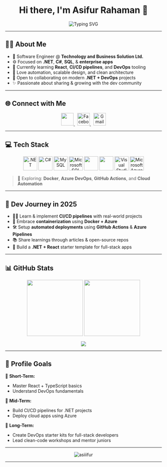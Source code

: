 <h1 align="center">Hi there, I'm Asifur Rahaman 👋</h1>

<p align="center">
  <img src="https://readme-typing-svg.demolab.com?font=Fira+Code&weight=500&size=22&pause=1000&center=true&width=500&lines=Full-Stack+.NET+Developer;React+%7C+TypeScript+Enthusiast;Learning+CI%2FCD+%26+DevOps+Tools;Building+Clean+%26+Scalable+Apps" alt="Typing SVG" />
</p>

---

## 🧑‍💼 About Me

- 💼 Software Engineer @ **Technology and Business Solution Ltd.**
- ⚙️ Focused on **.NET**, **C#**, **SQL**, & **enterprise apps**
- 🧠 Currently learning **React**, **CI/CD pipelines**, and **DevOps** tooling
- 🚀 Love automation, scalable design, and clean architecture
- 🤝 Open to collaborating on modern **.NET + DevOps** projects
- ✨ Passionate about sharing & growing with the dev community

---

## 🌐 Connect with Me

<p align="center">
  <a href="https://linkedin.com/in/asiiifur/" target="_blank">
    <img src="https://skillicons.dev/icons?i=linkedin" height="40" />
  </a>
  &nbsp;
  <a href="https://www.facebook.com/asiiifur/" target="_blank">
    <img src="https://img.icons8.com/ios-filled/50/1877F2/facebook-new.png" title="Facebook" width="40" />
  </a>
  &nbsp;
  <a href="mailto:asifur.dev@gmail.com" target="_blank">
    <img src="https://img.icons8.com/ios-filled/50/EA4335/gmail.png" title="Gmail" width="40" />
  </a>
</p>

---

## 💻 Tech Stack

<p align="center">

  <!-- Backend -->
  <img src="https://skillicons.dev/icons?i=dotnet" title=".NET" height="45" />
  <img src="https://img.icons8.com/color/48/000000/c-sharp-logo.png" title="C#" height="45" />
  <img src="https://skillicons.dev/icons?i=mysql" title="MySQL" height="45" />
  <img src="https://img.icons8.com/external-flat-juicy-fish/60/000000/external-microsoft-sql-server-logo-flat-flat-juicy-fish.png" title="Microsoft SQL Server" height="45" />

  <!-- Frontend -->
  <img src="https://skillicons.dev/icons?i=react,ts,js,html,css" height="45" />

  <!-- Tools -->
  <img src="https://skillicons.dev/icons?i=git,github,figma,vscode" height="45" />
  <img src="https://img.icons8.com/fluency/48/visual-studio-2019.png" title="Visual Studio IDE" height="45" />

  <!-- Cloud -->
  <img src="https://img.icons8.com/color/48/000000/azure-1.png" title="Microsoft Azure" height="45" />

</p>

> 🔄 Exploring: **Docker**, **Azure DevOps**, **GitHub Actions**, and **Cloud Automation**

---

## 🚀 Dev Journey in 2025

- 🧑‍🏫 Learn & implement **CI/CD pipelines** with real-world projects  
- 🧱 Embrace **containerization** using **Docker + Azure**  
- 🛠️ Setup **automated deployments** using **GitHub Actions** & **Azure Pipelines**  
- 📚 Share learnings through articles & open-source repos  
- 🧩 Build a **.NET + React** starter template for full-stack apps  

---

## 📊 GitHub Stats

<p align="center">
  <img src="https://github-readme-stats.vercel.app/api?username=asiiifur&show_icons=true&theme=nightowl&border_radius=12&hide=issues" height="180" />
  <img src="https://github-readme-streak-stats.herokuapp.com/?user=asiiifur&theme=nightowl&border_radius=12" height="180" />
</p>

<p align="center">
  <img src="https://github-readme-stats.vercel.app/api/top-langs/?username=asiiifur&layout=compact&theme=nightowl&border_radius=12" />
</p>

---

## 🎯 Profile Goals

📌 **Short-Term:**
- Master React + TypeScript basics  
- Understand DevOps fundamentals  

📌 **Mid-Term:**
- Build CI/CD pipelines for .NET projects  
- Deploy cloud apps using Azure  

📌 **Long-Term:**
- Create DevOps starter kits for full-stack developers  
- Lead clean-code workshops and mentor juniors  

---

<p align="center">
  <img src="https://komarev.com/ghpvc/?username=asiiifur&label=Profile%20Views&color=0e75b6&style=flat-rounded" alt="asiiifur" />
</p>

---


